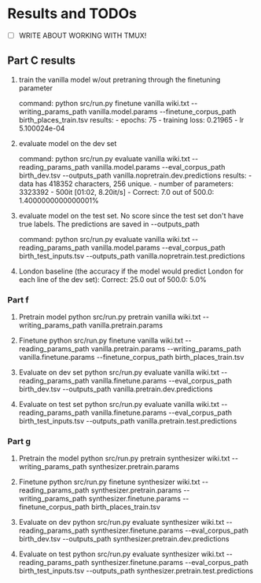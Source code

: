 # Results and TODOs

- [ ] WRITE ABOUT WORKING WITH TMUX!

## Part C results
1. train the vanilla model w/out pretraning through the finetuning parameter

    command: python src/run.py finetune vanilla wiki.txt --writing_params_path vanilla.model.params --finetune_corpus_path birth_places_train.tsv
    results:
        - epochs: 75
        - training loss: 0.21965
        - lr 5.100024e-04

2. evaluate model on the dev set

    command: python src/run.py evaluate vanilla wiki.txt --reading_params_path vanilla.model.params --eval_corpus_path birth_dev.tsv --outputs_path vanilla.nopretrain.dev.predictions
    results:
        - data has 418352 characters, 256 unique.
        - number of parameters: 3323392
        - 500it [01:02,  8.20it/s]
        - Correct: 7.0 out of 500.0: 1.4000000000000001%

3. evaluate model on the test set. No score since the test set don't have true labels. The predictions are saved in --outputs_path

   command: python src/run.py evaluate vanilla wiki.txt --reading_params_path vanilla.model.params --eval_corpus_path birth_test_inputs.tsv --outputs_path vanilla.nopretrain.test.predictions

4. London baseline (the accuracy if the model would predict London for each line of the dev set): Correct: 25.0 out of 500.0: 5.0%

### Part f
1. Pretrain model
    python src/run.py pretrain vanilla wiki.txt --writing_params_path vanilla.pretrain.params

2. Finetune
    python src/run.py finetune vanilla wiki.txt --reading_params_path vanilla.pretrain.params --writing_params_path vanilla.finetune.params --finetune_corpus_path birth_places_train.tsv

3. Evaluate on dev set
    python src/run.py evaluate vanilla wiki.txt --reading_params_path vanilla.finetune.params --eval_corpus_path birth_dev.tsv --outputs_path vanilla.pretrain.dev.predictions

4. Evaluate on test set
    python src/run.py evaluate vanilla wiki.txt --reading_params_path vanilla.finetune.params --eval_corpus_path birth_test_inputs.tsv --outputs_path vanilla.pretrain.test.predictions

### Part g
1. Pretrain the model
    python src/run.py pretrain synthesizer wiki.txt --writing_params_path synthesizer.pretrain.params

2. Finetune
    python src/run.py finetune synthesizer wiki.txt --reading_params_path synthesizer.pretrain.params --writing_params_path synthesizer.finetune.params --finetune_corpus_path birth_places_train.tsv

3. Evaluate on dev
   python src/run.py evaluate synthesizer wiki.txt --reading_params_path synthesizer.finetune.params --eval_corpus_path birth_dev.tsv --outputs_path synthesizer.pretrain.dev.predictions

4. Evaluate on test
   python src/run.py evaluate synthesizer wiki.txt --reading_params_path synthesizer.finetune.params --eval_corpus_path birth_test_inputs.tsv --outputs_path synthesizer.pretrain.test.predictions
